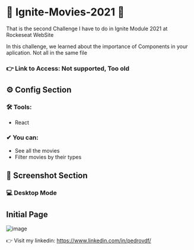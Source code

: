 # 🚀 Ignite-Movies-2021 🚀

That is the second Challenge I have to do in Ignite Module 2021 at Rockeseat WebSite

In this challenge, we learned about the importance of Components in your aplication. Not all in the same file

### 👉 Link to Access: Not supported, Too old

## ⚙ Config Section

 ### 🛠 Tools:
   - React
 
### ✔ You can:
  - See all the movies
  - Filter movies by their types
  
 ## 📸 Screenshot Section
### 💻 Desktop Mode

## Initial Page
 ![image](https://user-images.githubusercontent.com/62482908/176318734-f7b3ab65-a721-4cba-b6ea-f3ba8152dacb.png)

 
👉 Visit my linkedin: https://www.linkedin.com/in/pedrovdf/
